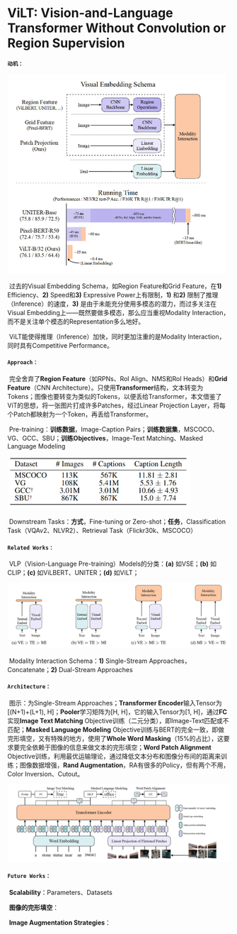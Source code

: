 # ViLT: Vision-and-Language Transformer Without Convolution or Region Supervision

#### `动机：`

<img src=".\Motivation.jpg" style="zoom:50%;" />

​	过去的Visual Embedding Schema，如Region Feature和Grid Feature，在**1)** Efficiency、**2)** Speed和**3)** Expressive Power上有限制，**1)** 和**2)** 限制了推理（Inference）的速度，**3)** 是由于未能充分使用多模态的潜力，而过多关注在Visual Embedding上——既然要做多模态，那么应当重视Modality Interaction，而不是关注单个模态的Representation多么地好。

​	ViLT能使得推理（Inference）加快，同时更加注重的是Modality Interaction，同时具有Competitive Performance。

#### `Approach：`

​	完全舍弃了**Region Feature**（如RPNs、RoI Align、NMS和RoI Heads）和**Grid Feature**（CNN Architecture）。只使用**Transformer**结构，文本转变为Tokens；图像也要转变为类似的Tokens，以便丢给Transformer，本文借鉴了ViT的思想，将一张图片打成许多Patches，经过Linear Projection Layer，将每个Patch都映射为一个Token，再丢给Transformer。

​	Pre-training：**训练数据**，Image-Caption Pairs；**训练数据集**，MSCOCO、VG、GCC、SBU；**训练Objectives**，Image-Text Matching、Masked Language Modeling

<img src=".\MultimodalPretrainingDataset.jpg" style="zoom:50%;" />

​	Downstream Tasks：**方式**，Fine-tuning or Zero-shot；**任务**，Classification Task（VQAv2、NLVR2）、Retrieval Task（Flickr30k、MSCOCO）

#### `Related Works：`

​	VLP（Vision-Language Pre-training）Models的分类：**(a)** 如VSE；**(b)** 如CLIP；**(c)** 如ViLBERT、UNITER；**(d)** 如ViLT；

<img src=".\Taxonomy.jpg" style="zoom:50%;" />

​	Modality Interaction Schema：**1)** Single-Stream Approaches，Concatenate；**2)** Dual-Stream Approaches

#### `Architecture：`

​	图示：为Single-Stream Approaches；**Transformer Encoder**输入Tensor为[(N+1)+(L+1), H]；**Pooler**学习矩阵为[H, H]，它的输入Tensor为[1, H]，通过**FC**实现**Image Text Matching** Objective训练（二元分类），即Image-Text匹配或不匹配；**Masked Language Modeling** Objective训练与BERT的完全一致，即做完形填空，又有特殊的地方，使用了**Whole Word Masking**（15%的占比），这要求要完全依赖于图像的信息来做文本的完形填空；**Word Patch Alignment** Objective训练，利用最优运输理论，通过降低文本分布和图像分布间的距离来训练；图像数据增强，**Rand Augmentation**，RA有很多的Policy，但有两个不用，Color Inversion、Cutout。

<img src=".\Architecture.jpg" style="zoom:50%;" />

#### `Future Works：`

​	**Scalability**：Parameters、Datasets

​	**图像的完形填空**：

​	**Image Augmentation Strategies**：